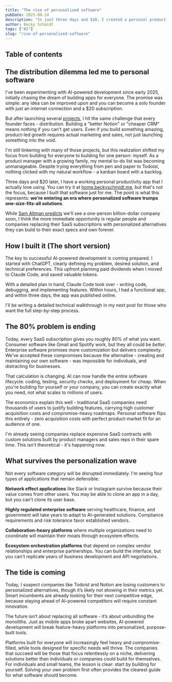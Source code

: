 ```yaml
---
title: "The rise of personalized software"
pubDate: 2025-08-24
description: "In just three days and $20, I created a personal productivity app that fits my workflow perfectly. This post explores how AI-powered development is making personalized software not only possible, but preferable."
author: Becky Schmidt
tags: ["AI"]
slug: "rise-of-personalized-software"
---
```

## Table of contents

## The distribution dilemma led me to personal software

I've been experimenting with AI-powered development since early 2025, initially chasing the dream of building apps for everyone. The promise was simple: any idea can be improved upon and you can become a solo founder with just an internet connection and a $20 subscription.

But after launching several [projects](https://beckyschmidt.me/projects), I hit the same challenge that every founder faces - distribution. Building a "better Notion" or "cheaper CRM" means nothing if you can't get users. Even if you build something amazing, product-led growth requires actual marketing and sales, not just launching something into the void.

I'm still tinkering with many of those projects, but this realization shifted my focus from building for everyone to building for one person: myself. As a product manager with a growing family, my mental to-do list was becoming unmanageable. Despite trying everything from pen and paper to Todoist, nothing clicked with my natural workflow - a kanban board with a backlog.

Three days and $20 later, I have a working personal productivity app that I actually love using. You can try it at [home.beckyschmidt.me](https://home.beckyschmidt.me), but that's not the focus, because I built that software just for me. The point is what this represents: **we're entering an era where personalized software trumps one-size-fits-all solutions**.

While [Sam Altman predicts](https://www.youtube.com/watch?v=Q5vsEUgxt3E) we'll see a one-person billion-dollar company soon, I think the more immediate opportunity is regular people and companies replacing their SaaS subscriptions with personalized alternatives they can build to their exact specs and own forever.

## How I built it (The short version)

The key to successful AI-powered development is coming prepared. I started with ChatGPT, clearly defining my problem, desired solution, and technical preferences. This upfront planning paid dividends when I moved to Claude Code, and saved valuable tokens.

With a detailed plan in hand, Claude Code took over - writing code, debugging, and implementing features. Within hours, I had a functional app, and within three days, the app was published online.

I'll be writing a detailed technical walkthrough in my next post for those who want the full step-by-step process.

## The 80% problem is ending

Today, every SaaS subscription gives you roughly 80% of what you want. Consumer software like Gmail and Spotify work, but they all could be *better*. Enterprise software promises more customization but delivers complexity. We've accepted these compromises because the alternative - creating and maintaining our own software - was impossible for individuals, and distracting for businesses.

That calculation is changing. AI can now handle the entire software lifecycle: coding, testing, security checks, and deployment for cheap. When you're building for yourself or your company, you can create exactly what you need, not what scales to millions of users.

The economics explain this well - traditional SaaS companies need thousands of users to justify building features, carrying high customer acquisition costs and compromise-heavy roadmaps. Personal software flips this entirely - zero acquisition costs with perfect product-market fit for an audience of one.

I'm already seeing companies replace expensive SaaS contracts with custom solutions built by product managers and sales reps in their spare time. This isn't theoretical - it's happening now.

## What survives the personalization wave

Not every software category will be disrupted immediately. I'm seeing four types of applications that remain defensible:

**Network effect applications** like Slack or Instagram survive because their value comes from other users. You may be able to clone an app in a day, but you can't clone its user base.

**Highly regulated enterprise software** serving healthcare, finance, and government will take years to adapt to AI-generated solutions. Compliance requirements and risk tolerance favor established vendors.

**Collaboration-heavy platforms** where multiple organizations need to coordinate will maintain their moats through ecosystem effects.

**Ecosystem orchestration platforms** that depend on complex vendor relationships and enterprise partnerships. You can build the interface, but you can't replicate years of business development and API negotiations.

## The tide is coming

Today, I suspect companies like Todoist and Notion are losing customers to personalized alternatives, though it’s likely not showing in their metrics yet. Smart incumbents are already looking for their next competitive edge, because staying ahead of AI-powered competitors will require constant innovation.

The future isn’t about replacing all software - it’s about unbundling the monoliths. Just as mobile apps broke apart websites, AI-powered development will break feature-heavy platforms into personalized, purpose-built tools.

Platforms built for everyone will increasingly feel heavy and compromise-filled, while tools designed for specific needs will thrive. The companies that succeed will be those that focus relentlessly on a niche, delivering solutions better than individuals or companies could build for themselves. For individuals and small teams, the lesson is clear: start by building for yourself. Solving your own problem first often provides the clearest guide for what software should become.